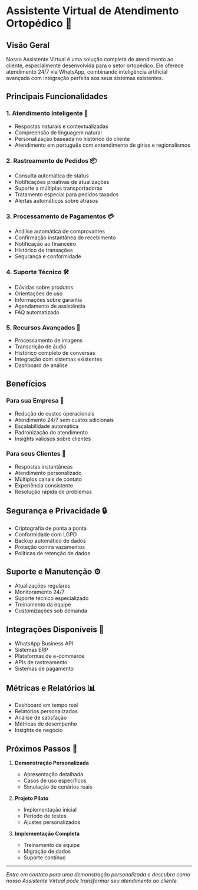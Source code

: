 # Assistente Virtual de Atendimento Ortopédico 🤖

## Visão Geral

Nosso Assistente Virtual é uma solução completa de atendimento ao cliente, especialmente desenvolvida para o setor ortopédico. Ele oferece atendimento 24/7 via WhatsApp, combinando inteligência artificial avançada com integração perfeita aos seus sistemas existentes.

## Principais Funcionalidades

### 1. Atendimento Inteligente 🎯

- Respostas naturais e contextualizadas
- Compreensão de linguagem natural
- Personalização baseada no histórico do cliente
- Atendimento em português com entendimento de gírias e regionalismos

### 2. Rastreamento de Pedidos 📦

- Consulta automática de status
- Notificações proativas de atualizações
- Suporte a múltiplas transportadoras
- Tratamento especial para pedidos taxados
- Alertas automáticos sobre atrasos

### 3. Processamento de Pagamentos 💳

- Análise automática de comprovantes
- Confirmação instantânea de recebimento
- Notificação ao financeiro
- Histórico de transações
- Segurança e conformidade

### 4. Suporte Técnico 🛠️

- Dúvidas sobre produtos
- Orientações de uso
- Informações sobre garantia
- Agendamento de assistência
- FAQ automatizado

### 5. Recursos Avançados 🚀

- Processamento de imagens
- Transcrição de áudio
- Histórico completo de conversas
- Integração com sistemas existentes
- Dashboard de análise

## Benefícios

### Para sua Empresa 💼

- Redução de custos operacionais
- Atendimento 24/7 sem custos adicionais
- Escalabilidade automática
- Padronização do atendimento
- Insights valiosos sobre clientes

### Para seus Clientes 🤝

- Respostas instantâneas
- Atendimento personalizado
- Múltiplos canais de contato
- Experiência consistente
- Resolução rápida de problemas

## Segurança e Privacidade 🔒

- Criptografia de ponta a ponta
- Conformidade com LGPD
- Backup automático de dados
- Proteção contra vazamentos
- Políticas de retenção de dados

## Suporte e Manutenção ⚙️

- Atualizações regulares
- Monitoramento 24/7
- Suporte técnico especializado
- Treinamento da equipe
- Customizações sob demanda

## Integrações Disponíveis 🔄

- WhatsApp Business API
- Sistemas ERP
- Plataformas de e-commerce
- APIs de rastreamento
- Sistemas de pagamento

## Métricas e Relatórios 📊

- Dashboard em tempo real
- Relatórios personalizados
- Análise de satisfação
- Métricas de desempenho
- Insights de negócio

## Próximos Passos 🎯

1. **Demonstração Personalizada**
   - Apresentação detalhada
   - Casos de uso específicos
   - Simulação de cenários reais

2. **Projeto Piloto**
   - Implementação inicial
   - Período de testes
   - Ajustes personalizados

3. **Implementação Completa**
   - Treinamento da equipe
   - Migração de dados
   - Suporte contínuo

---

*Entre em contato para uma demonstração personalizada e descubra como nosso Assistente Virtual pode transformar seu atendimento ao cliente.*
